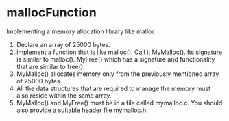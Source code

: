 # mallocFunction
Implementing a memory allocation library like malloc 
1. Declare an array of 25000 bytes.
2. implement a function that is like malloc(). Call it MyMalloc(). Its signature is similar to malloc().
MyFree() which has a signature and functionality that are similar to free().
3. MyMalloc() allocates memory only from the previously mentioned array of 25000 bytes.
4. All the data structures that are required to manage the memory must also reside within the same array.
5. MyMalloc() and MyFree() must be in a file called mymalloc.c. You should also provide a suitable header file mymalloc.h.
